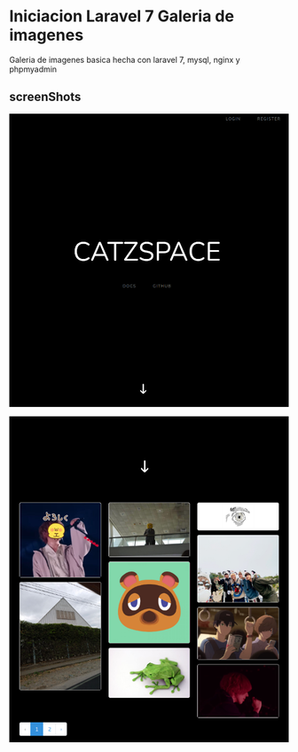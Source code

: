 # Iniciacion Laravel 7 Galeria de imagenes


Galeria de imagenes basica hecha con laravel 7, mysql, nginx y phpmyadmin


## screenShots


![main screen](imagenes/main.png)

![galery](imagenes/galery.png)